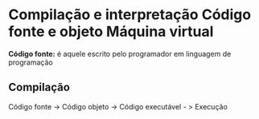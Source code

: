 # Compilação e interpretação Código fonte e objeto Máquina virtual
**Código fonte:** é aquele escrito pelo programador em linguagem de programação
## Compilação
Código fonte -> Código objeto -> Código executável - > Execução
